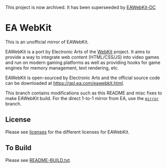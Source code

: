 This project is now archived. It has been superseeded by [EAWebKit-DC](https://github.com/DOCaCola/EAWebKit-DC)

# EA WebKit 

This is an unofficial mirror of EAWebKit.

EAWebKit is a port by Electronic Arts of the [WebKit](https://webkit.org/) project. It aims to provide a way to integrate web content (HTML/CSS/JS) into video games and run on modern gaming platforms as well as providing hooks for game engines for memory management, text rendering, etc.

EAWebKit is open-sourced by Electronic Arts and the official source code can be downloaded at https://gpl.ea.com/eawebkit.html.

This branch contains modifications such as this README and misc fixes to make EAWebKit build. For the direct 1-to-1 mirror from EA, use the [`mirror`](https://github.com/ychin/EAWebKit/tree/mirror) branch.

## License 
Please see [licenses](licenses) for the different licenses for EAWebKit.

## To Build
Please see [README-BUILD.txt](README-BUILD.txt).
